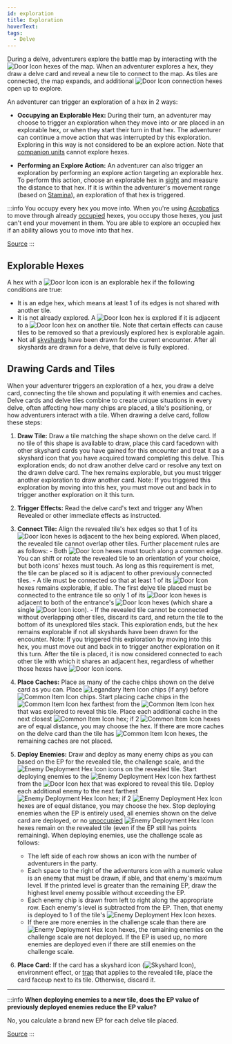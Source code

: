 ```yaml
---
id: exploration
title: Exploration
hoverText:
tags:
  - Delve
---
```


During a delve, adventurers explore the battle map by interacting with the <img src="/icons/door.svg" alt="Door Icon" className="icon-svg" /> hexes of the map. When an adventurer explores a hex, they draw a delve card and reveal a new tile to connect to the map. As tiles are connected, the map expands, and additional <img src="/icons/door.svg" alt="Door Icon" className="icon-svg" /> connection hexes open up to explore.

An adventurer can trigger an exploration of a hex in 2 ways:

- **Occupying an Explorable Hex:** During their turn, an adventurer may choose to trigger an exploration when they move into or are placed in an explorable hex, or when they start their turn in that hex. The adventurer can continue a move action that was interrupted by this exploration. Exploring in this way is not considered to be an explore action. Note that [companion units](/docs/glossary/companion) cannot explore hexes.

- **Performing an Explore Action:** An adventurer can also trigger an exploration by performing an explore action targeting an explorable hex. To perform this action, choose an explorable hex in [sight](/docs/glossary/sight) and measure the distance to that hex. If it is within the adventurer's movement range (based on [Stamina](/docs/adventurer/stats/stamina)), an exploration of that hex is triggered.

:::info
You occupy every hex you move into. When you're using [Acrobatics](/docs/adventurer/skill-lines/thief/acrobatics) to move through already [occupied](/docs/glossary/occupied) hexes, you occupy those hexes, you just can't end your movement in them. You are able to explore an occupied hex if an ability allows you to move into that hex.

<a href="https://discord.com/channels/273472391403798528/1361396124782694450/1382539710303572008" target="_blank">Source</a>
:::

## Explorable Hexes

A hex with a <img src="/icons/door.svg" alt="Door Icon" className="icon-svg" /> icon is an explorable hex if the following conditions are true:

- It is an edge hex, which means at least 1 of its edges is not shared with another tile.
- It is not already explored. A <img src="/icons/door.svg" alt="Door Icon" className="icon-svg" /> hex is explored if it is adjacent to a <img src="/icons/door.svg" alt="Door Icon" className="icon-svg" /> hex on another tile. Note that certain effects can cause tiles to be removed so that a previously explored hex is explorable again.
- Not all [skyshards](/docs/battles/types/delve/skyshard) have been drawn for the current encounter. After all skyshards are drawn for a delve, that delve is fully explored.

## Drawing Cards and Tiles

When your adventurer triggers an exploration of a hex, you draw a delve card, connecting the tile shown and populating it with enemies and caches. Delve cards and delve tiles combine to create unique situations in every delve, often affecting how many chips are placed, a tile's positioning, or how adventurers interact with a tile. When drawing a delve card, follow these steps:

1. **Draw Tile:** Draw a tile matching the shape shown on the delve card. If no tile of this shape is available to draw, place this card facedown with other skyshard cards you have gained for this encounter and treat it as a skyshard icon that you have acquired toward completing this delve. This exploration ends; do not draw another delve card or resolve any text on the drawn delve card. The hex remains explorable, but you must trigger another exploration to draw another card. Note: If you triggered this exploration by moving into this hex, you must move out and back in to trigger another exploration on it this turn.

2. **Trigger Effects:** Read the delve card's text and trigger any When Revealed or other immediate effects as instructed.

3. **Connect Tile:** Align the revealed tile's hex edges so that 1 of its <img src="/icons/door.svg" alt="Door Icon" className="icon-svg" /> hexes is adjacent to the hex being explored. When placed, the revealed tile cannot overlap other tiles. Further placement rules are as follows: - Both <img src="/icons/door.svg" alt="Door Icon" className="icon-svg" /> hexes must touch along a common edge. You can shift or rotate the revealed tile to an orientation of your choice, but both icons' hexes must touch. As long as this requirement is met, the tile can be placed so it is adjacent to other previously connected tiles. - A tile must be connected so that at least 1 of its <img src="/icons/door.svg" alt="Door Icon" className="icon-svg" /> hexes remains explorable, if able. The first delve tile placed must be connected to the entrance tile so only 1 of its <img src="/icons/door.svg" alt="Door Icon" className="icon-svg" /> hexes is adjacent to both of the entrance's <img src="/icons/door.svg" alt="Door Icon" className="icon-svg" /> hexes (which share a single <img src="/icons/door.svg" alt="Door Icon" className="icon-svg" /> icon). - If the revealed tile cannot be connected without overlapping other tiles, discard its card, and return the tile to the bottom of its unexplored tiles stack. This exploration ends, but the hex remains explorable if not all skyshards have been drawn for the encounter. Note: If you triggered this exploration by moving into this hex, you must move out and back in to trigger another exploration on it this turn.
   After the tile is placed, it is now considered connected to each other tile with which it shares an adjacent hex, regardless of whether those hexes have <img src="/icons/door.svg" alt="Door Icon" className="icon-svg" /> icons.

4. **Place Caches:** Place as many of the cache chips shown on the delve card as you can. Place <img src="/icons/legendary-item.svg" alt="Legandary Item Icon" className="icon-svg" /> chips (if any) before <img src="/icons/common-item.svg" alt="Common Item Icon" className="icon-svg" /> chips. Start placing cache chips in the <img src="/icons/common-item.svg" alt="Common Item Icon" className="icon-svg" /> hex farthest from the <img src="/icons/common-item.svg" alt="Common Item Icon" className="icon-svg" /> hex that was explored to reveal this tile. Place each additional cache in the next closest <img src="/icons/common-item.svg" alt="Common Item Icon" className="icon-svg" /> hex; if 2 <img src="/icons/common-item.svg" alt="Common Item Icon" className="icon-svg" /> hexes are of equal distance, you may choose the hex. If there are more caches on the delve card than the tile has <img src="/icons/common-item.svg" alt="Common Item Icon" className="icon-svg" /> hexes, the remaining caches are not placed.

5. **Deploy Enemies:** Draw and deploy as many enemy chips as you can based on the EP for the revealed tile, the challenge scale, and the <img src="/icons/enemy-deployment-hex.svg" alt="Enemy Deployment Hex Icon" className="icon-svg" /> icons on the revealed tile. Start deploying enemies to the <img src="/icons/enemy-deployment-hex.svg" alt="Enemy Deployment Hex Icon" className="icon-svg" /> hex farthest from the <img src="/icons/door.svg" alt="Door Icon" className="icon-svg" /> hex that was explored to reveal this tile. Deploy each additional enemy to the next farthest <img src="/icons/enemy-deployment-hex.svg" alt="Enemy Deployment Hex Icon" className="icon-svg" /> hex; if 2 <img src="/icons/enemy-deployment-hex.svg" alt="Enemy Deployment Hex Icon" className="icon-svg" /> hexes are of equal distance, you may choose the hex. Stop deploying enemies when the EP is entirely used, all enemies shown on the delve card are deployed, or no [unoccupied](/docs/glossary/occupied) <img src="/icons/enemy-deployment-hex.svg" alt="Enemy Deployment Hex Icon" className="icon-svg" /> hexes remain on the revealed tile (even if the EP still has points remaining). When deploying enemies, use the challenge scale as follows:

   - The left side of each row shows an icon with the number of adventurers in the party.
   - Each space to the right of the adventurers icon with a numeric value is an enemy that must be drawn, if able, and that enemy's maximum level. If the printed level is greater than the remaining EP, draw the highest level enemy possible without exceeding the EP.
   - Each enemy chip is drawn from left to right along the appropriate row. Each enemy's level is subtracted from the EP. Then, that enemy is deployed to 1 of the tile's <img src="/icons/enemy-deployment-hex.svg" alt="Enemy Deployment Hex Icon" className="icon-svg" /> hexes.
   - If there are more enemies in the challenge scale than there are <img src="/icons/enemy-deployment-hex.svg" alt="Enemy Deployment Hex Icon" className="icon-svg" /> hexes, the remaining enemies on the challenge scale are not deployed. If the EP is used up, no more enemies are deployed even if there are still enemies on the challenge scale.

6. **Place Card:** If the card has a skyshard icon (<img src="/icons/skyshard.svg" alt="Skyshard Icon" className="icon-svg" />), environment effect, or [trap](/docs/glossary/trap) that applies to the revealed tile, place the card faceup next to its tile. Otherwise, discard it.

---

:::info
**When deploying enemies to a new tile, does the EP value of previously deployed enemies reduce the EP value?**

No, you calculate a brand new EP for each delve tile placed.

<a href="https://boardgamegeek.com/thread/3445727/article/45568288#45568288" target="_blank">Source</a>
:::
